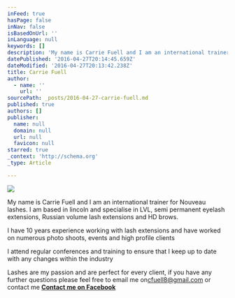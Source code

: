 ```yaml
---
inFeed: true
hasPage: false
inNav: false
isBasedOnUrl: ''
inLanguage: null
keywords: []
description: 'My name is Carrie Fuell and I am an international trainer for Nouveau lashes. I am based in lincoln and specialise in LVL, semi permanent eyelash extensions, Russian volume lash extensions and HD brows.'
datePublished: '2016-04-27T20:14:45.659Z'
dateModified: '2016-04-27T20:13:42.238Z'
title: Carrie Fuell
author:
  - name: ''
    url: ''
sourcePath: _posts/2016-04-27-carrie-fuell.md
published: true
authors: []
publisher:
  name: null
  domain: null
  url: null
  favicon: null
starred: true
_context: 'http://schema.org'
_type: Article

---
```

![ ](https://the-grid-user-content.s3-us-west-2.amazonaws.com/88dc7e19-85a4-4acd-bc5c-deb455672aa5.gif)

My name is Carrie Fuell and I am an international trainer for Nouveau lashes. I am based in lincoln and specialise in LVL, semi permanent eyelash extensions, Russian volume lash extensions and HD brows.

I have 10 years experience working with lash extensions and have worked on numerous photo shoots, events and high profile clients

I attend regular conferences and training to ensure that I keep up to date with any changes within the industry

Lashes are my passion and are perfect for every client, if you have any further questions please feel free to email me on[cfuell8@gmail.com][0] or contact me **[Contact me on Facebook][1]**

[0]: mailto:cfuell8@gmail.com
[1]: https://www.facebook.com/carrie.fuell/?fref=ts